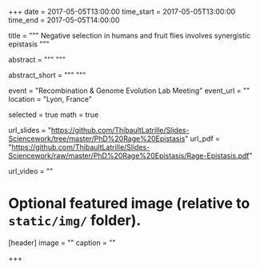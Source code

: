 +++
date = 2017-05-05T13:00:00
time_start = 2017-05-05T13:00:00
time_end = 2017-05-05T14:00:00

title = """
Negative selection in humans and
fruit flies involves synergistic epistasis
"""

abstract = """
"""

abstract_short = """
"""

event = "Recombination & Genome Evolution Lab Meeting"
event_url = ""
location = "Lyon, France"

selected = true 
math = true

url_slides = "https://github.com/ThibaultLatrille/Slides-Sciencework/tree/master/PhD%20Rage%20Epistasis"
url_pdf = "https://github.com/ThibaultLatrille/Slides-Sciencework/raw/master/PhD%20Rage%20Epistasis/Rage-Epistasis.pdf"

url_video = ""



# Optional featured image (relative to `static/img/` folder).
[header]
image = ""
caption = ""

+++
